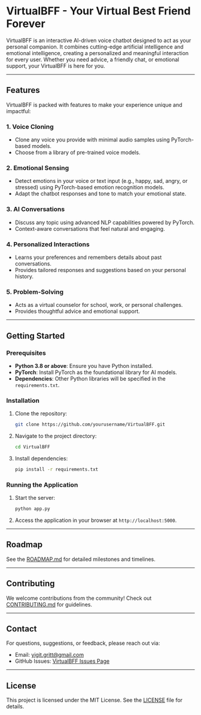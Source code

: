 # VirtualBFF - Your Virtual Best Friend Forever

VirtualBFF is an interactive AI-driven voice chatbot designed to act as your personal companion. It combines cutting-edge artificial intelligence and emotional intelligence, creating a personalized and meaningful interaction for every user. Whether you need advice, a friendly chat, or emotional support, your VirtualBFF is here for you.

---

## Features
VirtualBFF is packed with features to make your experience unique and impactful:

### 1. **Voice Cloning**
- Clone any voice you provide with minimal audio samples using PyTorch-based models.
- Choose from a library of pre-trained voice models.

### 2. **Emotional Sensing**
- Detect emotions in your voice or text input (e.g., happy, sad, angry, or stressed) using PyTorch-based emotion recognition models.
- Adapt the chatbot responses and tone to match your emotional state.

### 3. **AI Conversations**
- Discuss any topic using advanced NLP capabilities powered by PyTorch.
- Context-aware conversations that feel natural and engaging.

### 4. **Personalized Interactions**
- Learns your preferences and remembers details about past conversations.
- Provides tailored responses and suggestions based on your personal history.

### 5. **Problem-Solving**
- Acts as a virtual counselor for school, work, or personal challenges.
- Provides thoughtful advice and emotional support.

---

## Getting Started

### Prerequisites
- **Python 3.8 or above**: Ensure you have Python installed.
- **PyTorch**: Install PyTorch as the foundational library for AI models.
- **Dependencies**: Other Python libraries will be specified in the `requirements.txt`.

### Installation
1. Clone the repository:
   ```bash
   git clone https://github.com/yourusername/VirtualBFF.git
   ```
2. Navigate to the project directory:
   ```bash
   cd VirtualBFF
   ```
3. Install dependencies:
   ```bash
   pip install -r requirements.txt
   ```

### Running the Application
1. Start the server:
   ```bash
   python app.py
   ```
2. Access the application in your browser at `http://localhost:5000`.

---

## Roadmap
See the [ROADMAP.md](ROADMAP.md) for detailed milestones and timelines.

---

## Contributing
We welcome contributions from the community! Check out [CONTRIBUTING.md](CONTRIBUTING.md) for guidelines.

---

## Contact
For questions, suggestions, or feedback, please reach out via:
- Email: yigit.gritt@gmail.com
- GitHub Issues: [VirtualBFF Issues Page](https://github.com/yourusername/VirtualBFF/issues)

---

## License
This project is licensed under the MIT License. See the [LICENSE](LICENSE) file for details.
